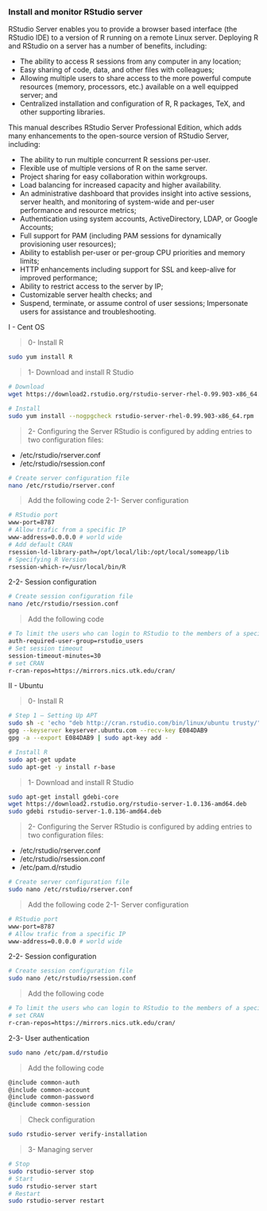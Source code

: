 ### Install and monitor RStudio server

RStudio Server enables you to provide a browser based interface (the RStudio IDE) to a version of
R running on a remote Linux server. Deploying R and RStudio on a server has a number of benefits,
including:  
- The ability to access R sessions from any computer in any location;
- Easy sharing of code, data, and other files with colleagues;
- Allowing multiple users to share access to the more powerful compute resources (memory,
processors, etc.) available on a well equipped server; and
- Centralized installation and configuration of R, R packages, TeX, and other supporting
libraries.

This manual describes RStudio Server Professional Edition, which adds many enhancements to the
open-source version of RStudio Server, including:  
- The ability to run multiple concurrent R sessions per-user.
- Flexible use of multiple versions of R on the same server.
- Project sharing for easy collaboration within workgroups.
- Load balancing for increased capacity and higher availability.
- An administrative dashboard that provides insight into active sessions, server health, and
monitoring of system-wide and per-user performance and resource metrics;
- Authentication using system accounts, ActiveDirectory, LDAP, or Google Accounts;
- Full support for PAM (including PAM sessions for dynamically provisioning user resources);
- Ability to establish per-user or per-group CPU priorities and memory limits;
- HTTP enhancements including support for SSL and keep-alive for improved performance;
- Ability to restrict access to the server by IP;
- Customizable server health checks; and
- Suspend, terminate, or assume control of user sessions; Impersonate users for assistance and
troubleshooting.

I - Cent OS

> 0- Install R

```sh
sudo yum install R
```

> 1- Download and install R Studio

```sh
# Download
wget https://download2.rstudio.org/rstudio-server-rhel-0.99.903-x86_64.rpm

# Install
sudo yum install --nogpgcheck rstudio-server-rhel-0.99.903-x86_64.rpm
```

> 2- Configuring the Server
RStudio is configured by adding entries to two configuration files:
- /etc/rstudio/rserver.conf
- /etc/rstudio/rsession.conf
```sh
# Create server configuration file
nano /etc/rstudio/rserver.conf
```
> Add the following code
2-1- Server configuration
```sh
# RStudio port
www-port=8787
# Allow trafic from a specific IP
www-address=0.0.0.0 # world wide
# Add default CRAN
rsession-ld-library-path=/opt/local/lib:/opt/local/someapp/lib
# Specifying R Version
rsession-which-r=/usr/local/bin/R
```  
2-2- Session configuration
```sh
# Create session configuration file
nano /etc/rstudio/rsession.conf
```
> Add the following code
```sh
# To limit the users who can login to RStudio to the members of a specific group, you use the auth-required-user-group setting. For example:
auth-required-user-group=rstudio_users
# Set session timeout
session-timeout-minutes=30
# set CRAN 
r-cran-repos=https://mirrors.nics.utk.edu/cran/
```

II - Ubuntu

> 0- Install R

```sh
# Step 1 — Setting Up APT
sudo sh -c 'echo "deb http://cran.rstudio.com/bin/linux/ubuntu trusty/" >> /etc/apt/sources.list'
gpg --keyserver keyserver.ubuntu.com --recv-key E084DAB9
gpg -a --export E084DAB9 | sudo apt-key add -

# Install R
sudo apt-get update
sudo apt-get -y install r-base

```

> 1- Download and install R Studio

```sh
sudo apt-get install gdebi-core
wget https://download2.rstudio.org/rstudio-server-1.0.136-amd64.deb
sudo gdebi rstudio-server-1.0.136-amd64.deb

```

> 2- Configuring the Server
RStudio is configured by adding entries to two configuration files:
- /etc/rstudio/rserver.conf
- /etc/rstudio/rsession.conf
- /etc/pam.d/rstudio

```sh
# Create server configuration file
sudo nano /etc/rstudio/rserver.conf
```
> Add the following code
2-1- Server configuration
```sh
# RStudio port
www-port=8787
# Allow trafic from a specific IP
www-address=0.0.0.0 # world wide

```  
2-2- Session configuration
```sh
# Create session configuration file
sudo nano /etc/rstudio/rsession.conf
```

> Add the following code

```sh
# To limit the users who can login to RStudio to the members of a specific group, you use the auth-required-user-group setting. For example:
# set CRAN 
r-cran-repos=https://mirrors.nics.utk.edu/cran/
```

2-3- User authentication
```sh
sudo nano /etc/pam.d/rstudio
```

> Add the following code

```sh
@include common-auth
@include common-account
@include common-password
@include common-session
```

> Check configuration

```sh
sudo rstudio-server verify-installation
```


> 3- Managing server

```sh
# Stop
sudo rstudio-server stop
# Start
sudo rstudio-server start
# Restart
sudo rstudio-server restart
```



